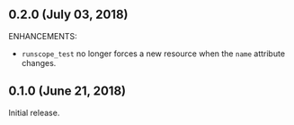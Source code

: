 ## 0.2.0 (July 03, 2018)
ENHANCEMENTS:
* `runscope_test` no longer forces a new resource when the `name` attribute changes.

## 0.1.0 (June 21, 2018)

Initial release.

